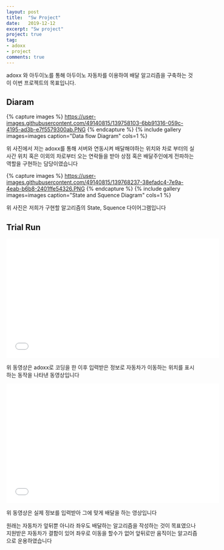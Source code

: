 ```yaml
---
layout: post
title:  "Sw Project"
date:   2019-12-12
excerpt: "Sw project"
project: true
tag:
- adoxx 
- project
comments: true
---
```


adoxx 와 아두이노를 통해 아두이노 자동차를 이용하여 배달 알고리즘을
구축하는 것이 이번 프로젝트의 목표입니다. 

## Diaram

{% capture images %}
https://user-images.githubusercontent.com/49140815/139758103-6bb91316-059c-4195-ad3b-e7f5579300ab.PNG
{% endcapture %}
{% include gallery images=images caption="Data flow Diagram" cols=1 %}

위 사진에서 저는 adoxx를 통해 서버와 연동시켜 배달해야하는 위치와 차로 부터의 실사간 위치 혹은 
이외의 차로부터 오는 연락들을 받아 상점 혹은 배달주인에게 전파하는 역할을 구현하는 담당이였습니다

{% capture images %}
https://user-images.githubusercontent.com/49140815/139768237-38efadc4-7e9a-4eab-b6b8-2401ffe54326.PNG
{% endcapture %}
{% include gallery images=images caption="State and Squence Diagram" cols=1 %}

위 사진은 저희가 구현할 알고리즘의 State, Squence 다이어그램입니다

## Trial Run

<iframe width="560" height="315" src="//www.youtube.com/embed/Zxh9BdxJVA8" frameborder="0"> </iframe>

위 동영상은 adoxx로 코딩을 한 이후 입력받은 정보로 자동차가 이동하는 위치를 표시하는 
동작을 나타낸 동영상입니다

<iframe width="560" height="315" src="//www.youtube.com/embed/DNriPSghztQ" frameborder="0"> </iframe>

위 동영상은 실제 정보를 입력받아 그에 맞게 배달을 하는 영상입니다

원래는 자동차가 앞뒤뿐 아니라 좌우도 배달하는 알고리즘을 작성하는 것이 목표였으나
지원받은 자동차가 결함이 있어 좌우로 이동을 할수가 없어 앞뒤로만 움직이는 알고리즘으로
운용하였습니다